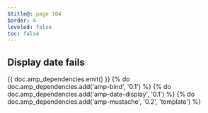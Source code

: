 ```yaml
---
$title@: page 104
$order: 4
leveled: false
toc: false
---
```


## Display date fails

{{ doc.amp_dependencies.emit() }}
{% do doc.amp_dependencies.add('amp-bind', '0.1') %}
{% do doc.amp_dependencies.add('amp-date-display', '0.1') %}
{% do doc.amp_dependencies.add('amp-mustache', '0.2', 'template') %}

<div><amp-date-display datetime="now" locale="iso" layout="fixed" width="17rem" height="2.6rem"><template type="amp-mustache"><div class="">iso&#x3A; {{year}}&#x2013;{{monthTwoDigit}}&#x2013;{{dayTwoDigit}}</div></template></amp-date-display></div>

